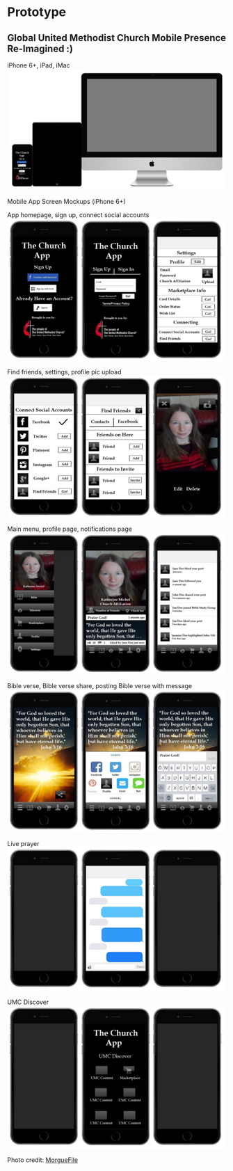 # Prototype

## Global United Methodist Church Mobile Presence Re-Imagined :)

iPhone 6+, iPad, iMac
![](prototype/iphone-6-plus-ipad-imac.png)

Mobile App Screen Mockups (iPhone 6+)

App homepage, sign up, connect social accounts
![](prototype/iphone-6-plus-screens-1.jpg)

Find friends, settings, profile pic upload
![](prototype/iphone-6-plus-screens-2.jpg)

Main menu, profile page, notifications page
![](prototype/iphone-6-plus-screens-3.jpg)

Bible verse, Bible verse share, posting Bible verse with message
![](prototype/iphone-6-plus-screens-4.jpg)

Live prayer
![](prototype/iphone-6-plus-screens-5.jpg)

UMC Discover
![](prototype/iphone-6-plus-screens-6.jpg)

Photo credit: [MorgueFile](http://www.morguefile.com/archive/display/924868)